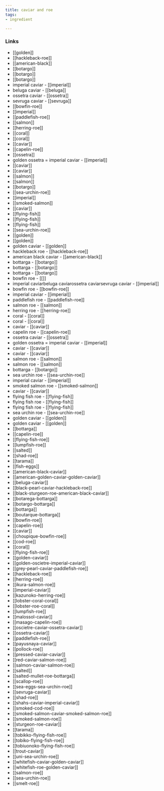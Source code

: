 ```yaml
---
title: caviar and roe
tags:
- ingredient

---
```



### Links

* [[golden]]
* [[hackleback-roe]]
* [[american-black]]
* [[botargo]]
* [[botargo]]
* [[botargo]]
* imperial caviar - [[imperial]]
* beluga caviar - [[beluga]]
* ossetra caviar - [[ossetra]]
* sevruga caviar - [[sevruga]]
* [[bowfin-roe]]
* [[imperial]]
* [[paddlefish-roe]]
* [[salmon]]
* [[herring-roe]]
* [[coral]]
* [[coral]]
* [[caviar]]
* [[capelin-roe]]
* [[ossetra]]
* golden ossetra = imperial caviar - [[imperial]]
* [[caviar]]
* [[caviar]]
* [[salmon]]
* [[salmon]]
* [[botargo]]
* [[sea-urchin-roe]]
* [[imperial]]
* [[smoked-salmon]]
* [[caviar]]
* [[flying-fish]]
* [[flying-fish]]
* [[flying-fish]]
* [[sea-urchin-roe]]
* [[golden]]
* [[golden]]
* golden caviar - [[golden]]
* hackleback roe - [[hackleback-roe]]
* american black caviar - [[american-black]]
* bottarga - [[botargo]]
* bottarga - [[botargo]]
* bottarga - [[botargo]]
* bowfin roe - [[]]
* imperial caviarbeluga caviarossetra caviarsevruga caviar - [[imperial]]
* bowfin roe - [[bowfin-roe]]
* imperial caviar - [[imperial]]
* paddlefish roe - [[paddlefish-roe]]
* salmon roe - [[salmon]]
* herring roe - [[herring-roe]]
* coral - [[coral]]
* coral - [[coral]]
* caviar - [[caviar]]
* capelin roe - [[capelin-roe]]
* ossetra caviar - [[ossetra]]
* golden ossetra = imperial caviar - [[imperial]]
* caviar - [[caviar]]
* caviar - [[caviar]]
* salmon roe - [[salmon]]
* salmon roe - [[salmon]]
* bottarga - [[botargo]]
* sea urchin roe - [[sea-urchin-roe]]
* imperial caviar - [[imperial]]
* smoked salmon roe - [[smoked-salmon]]
* caviar - [[caviar]]
* flying fish roe - [[flying-fish]]
* flying fish roe - [[flying-fish]]
* flying fish roe - [[flying-fish]]
* sea urchin roe - [[sea-urchin-roe]]
* golden caviar - [[golden]]
* golden caviar - [[golden]]
* [[bottarga]]
* [[capelin-roe]]
* [[flying-fish-roe]]
* [[lumpfish-roe]]
* [[salted]]
* [[shad-roe]]
* [[tarama]]
* [[fish-eggs]]
* [[american-black-caviar]]
* [[american-golden-caviar-golden-caviar]]
* [[beluga-caviar]]
* [[black-pearl-caviar-hackleback-roe]]
* [[black-sturgeon-roe-american-black-caviar]]
* [[botarega-bottarga]]
* [[botargo-bottarga]]
* [[bottarga]]
* [[boutarque-bottarga]]
* [[bowfin-roe]]
* [[capelin-roe]]
* [[caviar]]
* [[choupique-bowfin-roe]]
* [[cod-roe]]
* [[coral]]
* [[flying-fish-roe]]
* [[golden-caviar]]
* [[golden-oscietre-imperial-caviar]]
* [[grey-pearl-caviar-paddlefish-roe]]
* [[hackleback-roe]]
* [[herring-roe]]
* [[ikura-salmon-roe]]
* [[imperial-caviar]]
* [[kazunoko-herring-roe]]
* [[lobster-coral-coral]]
* [[lobster-roe-coral]]
* [[lumpfish-roe]]
* [[malossol-caviar]]
* [[masago-capelin-roe]]
* [[oscietre-caviar-ossetra-caviar]]
* [[ossetra-caviar]]
* [[paddlefish-roe]]
* [[payusnaya-caviar]]
* [[pollock-roe]]
* [[pressed-caviar-caviar]]
* [[red-caviar-salmon-roe]]
* [[salmon-caviar-salmon-roe]]
* [[salted]]
* [[salted-mullet-roe-bottarga]]
* [[scallop-roe]]
* [[sea-eggs-sea-urchin-roe]]
* [[sevruga-caviar]]
* [[shad-roe]]
* [[shahs-caviar-imperial-caviar]]
* [[smoked-cod-roe]]
* [[smoked-salmon-caviar-smoked-salmon-roe]]
* [[smoked-salmon-roe]]
* [[sturgeon-roe-caviar]]
* [[tarama]]
* [[tobikko-flying-fish-roe]]
* [[tobiko-flying-fish-roe]]
* [[tobiuonoko-flying-fish-roe]]
* [[trout-caviar]]
* [[uni-sea-urchin-roe]]
* [[whitefish-caviar-golden-caviar]]
* [[whitefish-roe-golden-caviar]]
* [[salmon-roe]]
* [[sea-urchin-roe]]
* [[smelt-roe]]
